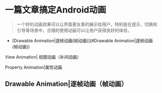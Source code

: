 # 一篇文章搞定Android动画

> 一个好的动画效果可以让界面更友善的展示给用户，特别是在提示、切换和引导等场景中，合理的使用动画可以让用户获得良好的体验，

 - [Drawable Animation|逐帧动画(帧动画)](#Drawable Animation|逐帧动画(帧动画))

View Animation| 视图动画（补间动画）

Property Animation|属性动画

## Drawable Animation|逐帧动画（帧动画）

